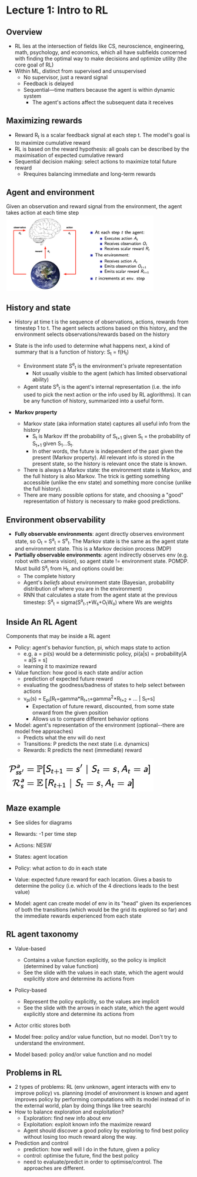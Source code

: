 # Lecture 1: Intro to RL
## Overview
- RL lies at the intersection of fields like CS, neuroscience, engineering, math, psychology, and economics, which all have subfields concerned with finding the optimal way to make decisions and optimize utility (the core goal of RL)
- Within ML, distinct from supervised and unsupervised
    - No supervisor, just a reward signal
    - Feedback is delayed
    - Sequential—time matters because the agent is within dynamic system
        - The agent's actions affect the subsequent data it receives

## Maximizing rewards
- Reward R<sub>t</sub> is a scalar feedback signal at each step t. The model's goal is to maximize cumulative reward
- RL is based on the reward hypothesis: all goals can be described by the maximisation of expected cumulative reward
- Sequential decision making: select actions to maximize total future reward
    - Rrequires balancing immediate and long-term rewards

## Agent and environment
Given an observation and reward signal from the environment, the agent takes action at each time step
<img src="./img/l1_agent_environment.png" width="400">

## History and state
- History at time t is the sequence of observations, actions, rewards from timestep 1 to t. The agent selects actions based on this history, and the environment selects observations/rewards based on the history

- State is the info used to determine what happens next, a kind of summary that is a function of history: S<sub>t</sub> = f(H<sub>t</sub>)
    - Environment state S<sup>e</sup><sub>t</sub> is the environment's private representation
        - Not usually visible to the agent (which has limited observational ability)
    - Agent state S<sup>a</sup><sub>t</sub> is the agent's internal representation (i.e. the info used to pick the next action or the info used by RL aglorithms). It can be any function of history, summarized into a useful form.
- **Markov property**
    - Markov state (aka information state) captures all useful info from the history
        - S<sub>t</sub> is Markov iff the probability of S<sub>t+1</sub> given S<sub>t</sub> = the probability of S<sub>t+1</sub> given S<sub>1</sub>...S<sub>t</sub>.
        - In other words, the future is independent of the past given the present (Markov property). All relevant info is stored in the present state, so the history is relevant once the state is known.
    - There is always a Markov state: the environment state is Markov, and the full history is also Markov. The trick is getting something accessible (unlike the env state) and something more concise (unlike the full history).
    - There are many possible options for state, and choosing a "good" representation of history is necessary to make good predictions.

## Environment observability
- **Fully observable environments**: agent directly observes environment state, so O<sub>t</sub> = S<sup>a</sup><sub>t</sub> = S<sup>e</sup><sub>t</sub>. The Markov state is the same as the agent state and environment state. This is a Markov decision process (MDP)
- **Partially observable environments**: agent indirectly observes env (e.g. robot with camera vision), so agent state != environment state. POMDP. Must build S<sup>a</sup><sub>t</sub> from H<sub>t</sub>, and options could be: 
    - The complete history 
    - Agent's *beliefs* about environment state (Bayesian, probability distribution of where you are in the environment)
    - RNN that calculates a state from the agent state at the previous timestep: S<sup>a</sup><sub>t</sub> = sigma(S<sup>a</sup><sub>t-1</sub>*W<sub>s</sub>+O<sub>t</sub>W<sub>o</sub>) where Ws are weights

## Inside An RL Agent
Components that may be inside a RL agent
- Policy: agent's behavior function, pi, which maps state to action
    - e.g. a = pi(s) would be a deterministic policy, pi(a|s) = probability[A = a|S = s]
    - learning it to maximize reward
- Value function: how good is each state and/or action 
    - prediction of expected future reward 
    - evaluating the goodness/badness of states to help select between actions
    - v<sub>pi</sub>(s) = E<sub>pi</sub>[R<sub>t</sub>+gamma*R<sub>t+1</sub>+gamma<sup>2</sup>*R<sub>t+2</sub> + ... | S<sub>t</sub>=s]
        - Expectation of future reward, discounted, from some state onward from the given position
        - Allows us to compare different behavior options
- Model: agent's representation of the environment (optional--there are model free approaches)
    - Predicts what the env will do next
    - Transitions: P predicts the next state (i.e. dynamics)
    - Rewards: R predicts the next (immediate) reward

<img src="./img/l1_model_eqs.png" width="400">


## Maze example
- See slides for diagrams
- Rewards: -1 per time step
- Actions: NESW
- States: agent location

- Policy: what action to do in each state
- Value: expected future reward for each location. Gives a basis to determine the policy (i.e. which of the 4 directions leads to the best value)
- Model: agent can create model of env in its "head" given its experiences of both the transitions (which would be the grid its explored so far) and the immediate rewards experienced from each state


## RL agent taxonomy
- Value-based
    - Contains a value function explicitly, so the policy is implicit (determined by value function)
    - See the slide with the values in each state, which the agent would explicitly store and determine its actions from
- Policy-based
    - Represent the policy explicitly, so the values are implicit
    - See the slide with the arrows in each state, which the agent would explicitly store and determine its actions from
- Actor critic stores both

- Model free: policy and/or value function, but no model. Don't try to understand the environment.
- Model based: policy and/or value function and no model

## Problems in RL
- 2 types of problems: RL (env unknown, agent interacts with env to improve policy) vs. planning (model of environment is known and agent improves policy by performing computations with its model instead of in the external world, plan by doing things like tree search)
- How to balance exploration and exploitation? 
    - Exploration: find new info about env
    - Exploitation: exploit known info the maximize reward
    - Agent should discover a good policy by exploring to find best policy without losing too much reward along the way.
- Prediction and control
    - prediction: how well will I do in the future, given a policy
    - control: optimise the future, find the best policy
    - need to evaluate/predict in order to optimise/control. The approaches are different.